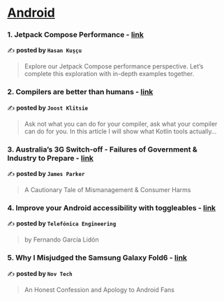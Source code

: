 
<h1><a href=https://medium.com/tag/android/recommended target="_blank" rel="noopener noreferrer">Android</a></h1>
<h3>1. Jetpack Compose Performance - <a href="https://medium.com/trendyol-tech/jetpack-compose-performance-4b86463ead68" target="_blank" rel="noopener noreferrer">link</a></h3>

✍️ **posted by `Hasan Kuşçu`**

<blockquote>Explore our Jetpack Compose performance perspective. Let’s complete this exploration with in-depth examples together.</blockquote>

<h3>2. Compilers are better than humans - <a href="https://medium.com/@joostklitsie/compilers-are-better-than-humans-216e84e2dda4" target="_blank" rel="noopener noreferrer">link</a></h3>

✍️ **posted by `Joost Klitsie`**

<blockquote>Ask not what you can do for your compiler, ask what your compiler can do for you. In this article I will show what Kotlin tools actually…</blockquote>

<h3>3. Australia’s 3G Switch-off - Failures of Government & Industry to Prepare - <a href="https://medium.com/@jamesdwho/australias-3g-switch-off-failures-of-government-industry-to-prepare-b621f90f7950" target="_blank" rel="noopener noreferrer">link</a></h3>

✍️ **posted by `James Parker`**

<blockquote>A Cautionary Tale of Mismanagement & Consumer Harms</blockquote>

<h3>4. Improve your Android accessibility with toggleables - <a href="https://medium.com/telefonica-i-d-engineering/improve-your-android-accessibility-with-toggleables-fe5a02601e81" target="_blank" rel="noopener noreferrer">link</a></h3>

✍️ **posted by `Telefónica Engineering`**

<blockquote>by Fernando García Lidón</blockquote>

<h3>5. Why I Misjudged the Samsung Galaxy Fold6 - <a href="https://medium.com/deep-sweet-valuable/why-i-misjudged-the-samsung-galaxy-fold6-366c3665d27f" target="_blank" rel="noopener noreferrer">link</a></h3>

✍️ **posted by `Nov Tech`**

<blockquote>An Honest Confession and Apology to Android Fans</blockquote>

